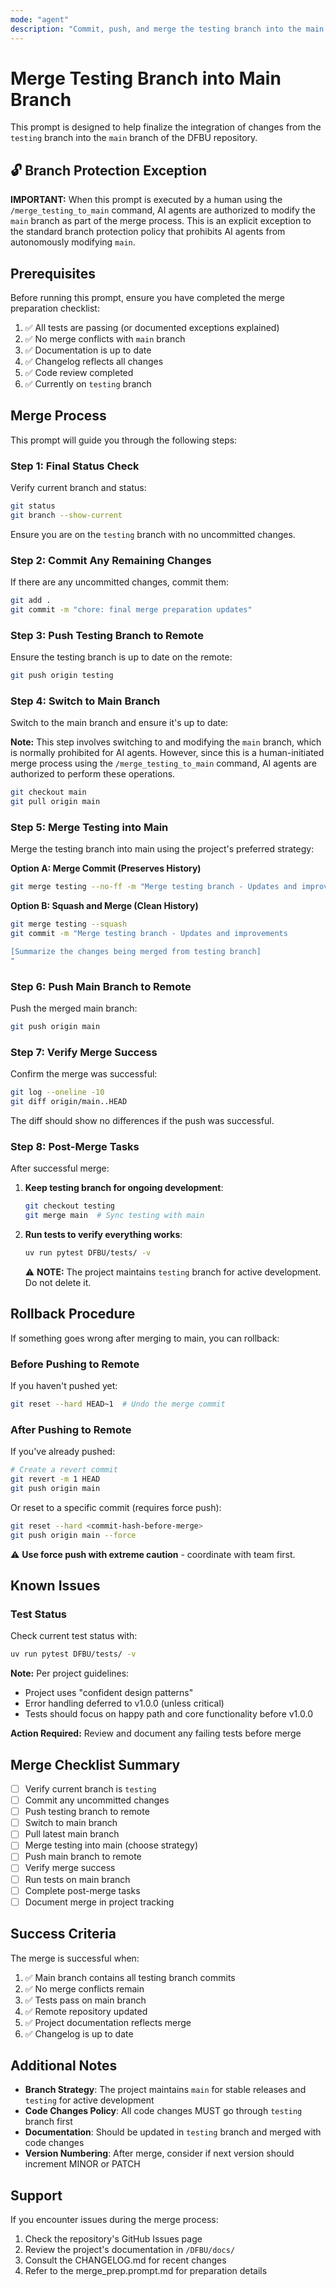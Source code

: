 ```yaml
---
mode: "agent"
description: "Commit, push, and merge the testing branch into the main branch after preparing for the merge"
---
```


# Merge Testing Branch into Main Branch

This prompt is designed to help finalize the integration of changes from the `testing` branch into the `main` branch of the DFBU repository.

## 🔓 Branch Protection Exception

**IMPORTANT:** When this prompt is executed by a human using the `/merge_testing_to_main` command, AI agents are authorized to modify the `main` branch as part of the merge process. This is an explicit exception to the standard branch protection policy that prohibits AI agents from autonomously modifying `main`.

## Prerequisites

Before running this prompt, ensure you have completed the merge preparation checklist:

1. ✅ All tests are passing (or documented exceptions explained)
2. ✅ No merge conflicts with `main` branch
3. ✅ Documentation is up to date
4. ✅ Changelog reflects all changes
5. ✅ Code review completed
6. ✅ Currently on `testing` branch

## Merge Process

This prompt will guide you through the following steps:

### Step 1: Final Status Check

Verify current branch and status:

```bash
git status
git branch --show-current
```

Ensure you are on the `testing` branch with no uncommitted changes.

### Step 2: Commit Any Remaining Changes

If there are any uncommitted changes, commit them:

```bash
git add .
git commit -m "chore: final merge preparation updates"
```

### Step 3: Push Testing Branch to Remote

Ensure the testing branch is up to date on the remote:

```bash
git push origin testing
```

### Step 4: Switch to Main Branch

Switch to the main branch and ensure it's up to date:

**Note:** This step involves switching to and modifying the `main` branch, which is normally prohibited for AI agents. However, since this is a human-initiated merge process using the `/merge_testing_to_main` command, AI agents are authorized to perform these operations.

```bash
git checkout main
git pull origin main
```

### Step 5: Merge Testing into Main

Merge the testing branch into main using the project's preferred strategy:

**Option A: Merge Commit (Preserves History)**

```bash
git merge testing --no-ff -m "Merge testing branch - Updates and improvements"
```

**Option B: Squash and Merge (Clean History)**

```bash
git merge testing --squash
git commit -m "Merge testing branch - Updates and improvements

[Summarize the changes being merged from testing branch]
"
```

### Step 6: Push Main Branch to Remote

Push the merged main branch:

```bash
git push origin main
```

### Step 7: Verify Merge Success

Confirm the merge was successful:

```bash
git log --oneline -10
git diff origin/main..HEAD
```

The diff should show no differences if the push was successful.

### Step 8: Post-Merge Tasks

After successful merge:

1. **Keep testing branch for ongoing development**:

   ```bash
   git checkout testing
   git merge main  # Sync testing with main
   ```

2. **Run tests to verify everything works**:

   ```bash
   uv run pytest DFBU/tests/ -v
   ```

   ⚠️ **NOTE:** The project maintains `testing` branch for active development. Do not delete it.

## Rollback Procedure

If something goes wrong after merging to main, you can rollback:

### Before Pushing to Remote

If you haven't pushed yet:

```bash
git reset --hard HEAD~1  # Undo the merge commit
```

### After Pushing to Remote

If you've already pushed:

```bash
# Create a revert commit
git revert -m 1 HEAD
git push origin main
```

Or reset to a specific commit (requires force push):

```bash
git reset --hard <commit-hash-before-merge>
git push origin main --force
```

⚠️ **Use force push with extreme caution** - coordinate with team first.

## Known Issues

### Test Status

Check current test status with:

```bash
uv run pytest DFBU/tests/ -v
```

**Note:** Per project guidelines:

- Project uses "confident design patterns"
- Error handling deferred to v1.0.0 (unless critical)
- Tests should focus on happy path and core functionality before v1.0.0

**Action Required:** Review and document any failing tests before merge

## Merge Checklist Summary

- [ ] Verify current branch is `testing`
- [ ] Commit any uncommitted changes
- [ ] Push testing branch to remote
- [ ] Switch to main branch
- [ ] Pull latest main branch
- [ ] Merge testing into main (choose strategy)
- [ ] Push main branch to remote
- [ ] Verify merge success
- [ ] Run tests on main branch
- [ ] Complete post-merge tasks
- [ ] Document merge in project tracking

## Success Criteria

The merge is successful when:

1. ✅ Main branch contains all testing branch commits
2. ✅ No merge conflicts remain
3. ✅ Tests pass on main branch
4. ✅ Remote repository updated
5. ✅ Project documentation reflects merge
6. ✅ Changelog is up to date

## Additional Notes

- **Branch Strategy**: The project maintains `main` for stable releases and `testing` for active development
- **Code Changes Policy**: All code changes MUST go through `testing` branch first
- **Documentation**: Should be updated in `testing` branch and merged with code changes
- **Version Numbering**: After merge, consider if next version should increment MINOR or PATCH

## Support

If you encounter issues during the merge process:

1. Check the repository's GitHub Issues page
2. Review the project's documentation in `/DFBU/docs/`
3. Consult the CHANGELOG.md for recent changes
4. Refer to the merge_prep.prompt.md for preparation details
